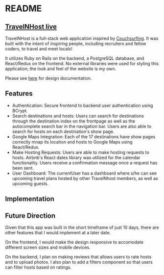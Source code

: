 # README


## [TravelNHost live](https://travelnhost.herokuapp.com/#/)

TravelNHost is a full-stack web application inspired by [Couchsurfing](https://www.couchsurfing.com). It was built with the intent of inspiring people, including recruiters and fellow coders, to travel and meet locals!

It utilizes Ruby on Rails on the backend, a PostgreSQL database, and React/Redux on the frontend. No external libraries were used for styling this application; the look and feel of the website is my own. 

Please see [here](https://github.com/ayoung0131/TravelNHost/wiki) for design documentation. 

## Features 

* Authentication: Secure frontend to backend user authentication using BCrypt.
* Search destinations and hosts: Users can search for destinations through the destination index on the frontpage as well as the autocomplete search bar in the navigation bar. Users are also able to search for hosts on each destination's show page.
* Google Maps Integration: Each of the 17 destinations have show pages correctly mnap its location and hosts to Google Maps using React/Redux. 
* Make Hosting Requests: Users are able to make hosting requests to hosts. Airbnb's React dates library was utilized for the calendar functionality. Users receive a confirmation message once a request has been sent. 
* User Dashboard: The currentUser has a dashboard where s/he can see upcoming travel plans hosted by other TravelNhost members, as well as upcoming guests.  

## Implementation 

## Future Direction 

Given that this app was built in the short timeframe of just 10 days, there are other features that I would implement at a later date. 

On the frontend, I would make the design responsive to accomodate different screen sizes and mobile devices. 

On the backend, I plan on making reviews that allows users to rate hosts and to upload photos. I also plan to add a filters component so that users can filter hosts based on ratings. 
